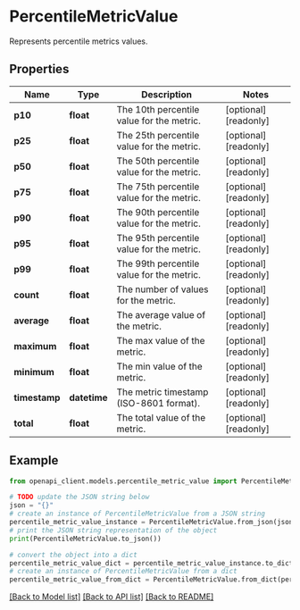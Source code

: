 # PercentileMetricValue

Represents percentile metrics values.

## Properties

Name | Type | Description | Notes
------------ | ------------- | ------------- | -------------
**p10** | **float** | The 10th percentile value for the metric. | [optional] [readonly] 
**p25** | **float** | The 25th percentile value for the metric. | [optional] [readonly] 
**p50** | **float** | The 50th percentile value for the metric. | [optional] [readonly] 
**p75** | **float** | The 75th percentile value for the metric. | [optional] [readonly] 
**p90** | **float** | The 90th percentile value for the metric. | [optional] [readonly] 
**p95** | **float** | The 95th percentile value for the metric. | [optional] [readonly] 
**p99** | **float** | The 99th percentile value for the metric. | [optional] [readonly] 
**count** | **float** | The number of values for the metric. | [optional] [readonly] 
**average** | **float** | The average value of the metric. | [optional] [readonly] 
**maximum** | **float** | The max value of the metric. | [optional] [readonly] 
**minimum** | **float** | The min value of the metric. | [optional] [readonly] 
**timestamp** | **datetime** | The metric timestamp (ISO-8601 format). | [optional] [readonly] 
**total** | **float** | The total value of the metric. | [optional] [readonly] 

## Example

```python
from openapi_client.models.percentile_metric_value import PercentileMetricValue

# TODO update the JSON string below
json = "{}"
# create an instance of PercentileMetricValue from a JSON string
percentile_metric_value_instance = PercentileMetricValue.from_json(json)
# print the JSON string representation of the object
print(PercentileMetricValue.to_json())

# convert the object into a dict
percentile_metric_value_dict = percentile_metric_value_instance.to_dict()
# create an instance of PercentileMetricValue from a dict
percentile_metric_value_from_dict = PercentileMetricValue.from_dict(percentile_metric_value_dict)
```
[[Back to Model list]](../README.md#documentation-for-models) [[Back to API list]](../README.md#documentation-for-api-endpoints) [[Back to README]](../README.md)


